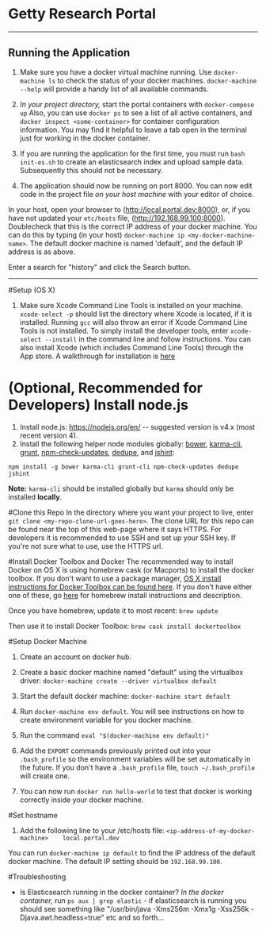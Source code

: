 Getty Research Portal
=====================
*******************************


Running the Application
------------------------


1. Make sure you have a docker virtual machine running. Use `docker-machine ls` to check the status of your docker machines. `docker-machine --help` will provide a handy list of all available commands.

2. *In your project directory,* start the portal containers  with `docker-compose up` Also, you can use `docker ps` to see a list of all active containers, and `docker inspect <some-container>` for container configuration information. You may find it helpful to leave a tab open in the terminal just for working in the docker container.

3.  If you are running the application for the first time, you must run `bash init-es.sh` to create an elasticsearch index and upload sample data. Subsequently this should not be necessary.

4. The application should now be running on port 8000. You can now edit code in the project file *on your host machine* with your editor of choice.

In your host, open your browser to (http://local.portal.dev:8000), or, if you have not updated your `etc/hosts` file, (http://192.168.99.100:8000). Doublecheck that this is the correct IP address of your docker machine. You can do this by typing (in your host) `docker-machine ip <my-docker-machine-name>`. The default docker machine is named 'default', and the default IP address is as above.


Enter a search for "history" and click the Search button.

*******************************


#Setup (OS X)

1. Make sure Xcode Command Line Tools is installed on your machine. `xcode-select -p` should list the directory where Xcode is located, if it is installed. Running `gcc` will also throw an error if Xcode Command Line Tools is not installed. To simply install the developer tools, enter `xcode-select --install` in the command line and follow instructions. You can also install Xcode (which includes Command Line Tools) through the App store. A walkthrough for installation is
   [here](http://railsapps.github.io/xcode-command-line-tools.html)

# (Optional, Recommended for Developers) Install node.js
1. Install node.js: https://nodejs.org/en/ -- suggested version is v4.x (most recent version 4).
2. Install the following helper node modules globally: [bower](http://bower.io/),  [karma-cli](https://www.npmjs.com/package/karma-cli), [grunt](https://www.npmjs.com/package/grunt]), [npm-check-updates](https://www.npmjs.com/package/npm-check-updates), [dedupe](https://docs.npmjs.com/cli/dedupe), and [jshint](http://jshint.com/install/):
 ````
npm install -g bower karma-cli grunt-cli npm-check-updates dedupe jshint
````

**Note:** `karma-cli` should be installed globally but `karma` should only be installed **locally**.

#Clone this Repo
In the directory where you want your project to live, enter `git clone <my-repo-clone-url-goes-here>`. The clone URL for this repo can be found near the top of this web-page where it says HTTPS. For developers it is recommended to use SSH and set up your SSH key. If you're not sure what to use, use the HTTPS url.

#Install Docker Toolbox and Docker
The recommended way to install Docker on OS X is using homebrew cask (or Macports) to install the docker toolbox. If you don't want to use a package manager, [OS X install instructions for Docker Toolbox can be found here](https://www.docker.com/docker-toolbox).
If you don't have either one of these, go [here](http://http://brew.sh/) for homebrew install instructions and description.

Once you have homebrew, update it to most recent:
        `brew update`

Then use it to install Docker Toolbox:
        `brew cask install dockertoolbox`

#Setup Docker Machine

1. Create an account on docker hub.
2. Create a basic docker machine named "default" using the virtualbox driver:
        `docker-machine create --driver virtualbox default`

3. Start the default docker machine:
        `docker-machine start default`

4. Run `docker-machine env default`. You will see instructions on how to create environment variable for you docker machine.

5. Run the command `eval "$(docker-machine env default)"`

6. Add the `EXPORT` commands previously printed out into your `.bash_profile` so the environment variables will be set automatically in the future. If you don't have a `.bash_profile` file, `touch ~/.bash_profile` will create one.

7. You can now run `docker run hello-world` to test that docker is working correctly inside your docker machine.

#Set hostname
1. Add the following line to your /etc/hosts file:
       `<ip-address-of-my-docker-machine>    local.portal.dev`

You can run `docker-machine ip default` to find the IP address of the default docker machine. The default IP setting should be `192.168.99.100`.

#Troubleshooting

- Is Elasticsearch running in the docker container? *In the docker container,* run `ps aux | grep elastic` - if elasticsearch is running you should see something like "/usr/bin/java -Xms256m -Xmx1g -Xss256k -Djava.awt.headless=true" etc and so forth...
